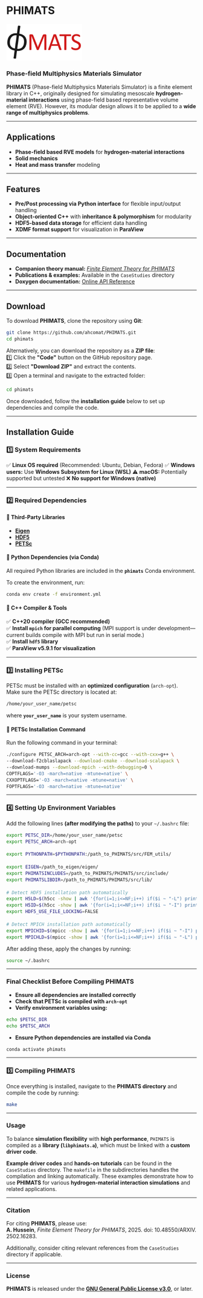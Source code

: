 # **PHIMATS**  
<img src="PHIMATS.png" width="200">

### **Phase-field Multiphysics Materials Simulator**  

**PHIMATS** (Phase-field Multiphysics Materials Simulator) is a finite element library in C++, originally designed for simulating mesoscale **hydrogen-material interactions** using phase-field based representative volume element (RVE). However, its modular design allows it to be applied to a **wide range of multiphysics problems**.

---

## Applications
- **Phase-field based RVE models** for **hydrogen-material interactions**  
- **Solid mechanics**   
- **Heat and mass transfer** modeling  

---

## Features
- **Pre/Post processing via Python interface** for flexible input/output handling  
- **Object-oriented C++** with **inheritance & polymorphism** for modularity  
- **HDF5-based data storage** for efficient data handling  
- **XDMF format support** for visualization in **ParaView**  

---

## Documentation
- **Companion theory manual:** *[Finite Element Theory for PHIMATS](https://arxiv.org/abs/2502.16283)*  
- **Publications & examples:** Available in the `CaseStudies` directory  
- **Doxygen documentation:** [Online API Reference](https://ahcomat.github.io/doxygen-phimats/index.html)  

---

## Download 

To download **PHIMATS**, clone the repository using **Git**:

```sh
git clone https://github.com/ahcomat/PHIMATS.git
cd phimats
```

Alternatively, you can download the repository as a **ZIP file**:  
1️⃣ Click the **"Code"** button on the GitHub repository page.  
2️⃣ Select **"Download ZIP"** and extract the contents.  
3️⃣ Open a terminal and navigate to the extracted folder:  
   ```sh
   cd phimats
   ```

Once downloaded, follow the **installation guide** below to set up dependencies and compile the code.
 
---

## Installation Guide

### **1️⃣ System Requirements**
✅ **Linux OS required** (Recommended: Ubuntu, Debian, Fedora)
✅ **Windows users:** Use **Windows Subsystem for Linux (WSL)**
⚠️ **macOS:** Potentially supported but untested 
❌ **No support for Windows (native)**  

---

### **2️⃣ Required Dependencies**
#### **🔹 Third-Party Libraries**
- **[Eigen](http://eigen.tuxfamily.org)**
- **[HDF5](https://www.hdfgroup.org/solutions/hdf5/)**
- **[PETSc](https://www.mcs.anl.gov/petsc/)**  

#### **🔹 Python Dependencies (via Conda)**
 All required Python libraries are included in the **`phimats`** Conda environment.

To create the environment, run:
```sh
conda env create -f environment.yml
```

#### **🔹 C++ Compiler & Tools**
✅ **C++20 compiler (GCC recommended)**  
✅ **Install `mpich` for parallel computing** (MPI support is under development—current builds compile with MPI but run in serial mode.)  
✅ **Install `hdf5` library**  
✅ **ParaView v5.9.1 for visualization**  

---

### **3️⃣ Installing PETSc**
PETSc must be installed with an **optimized configuration** (`arch-opt`).  
Make sure the PETSc directory is located at:
```sh
/home/your_user_name/petsc
```
where **`your_user_name`** is your system username.

#### **🔹 PETSc Installation Command**
Run the following command in your terminal:
```sh
./configure PETSC_ARCH=arch-opt --with-cc=gcc --with-cxx=g++ \
--download-f2cblaslapack --download-cmake --download-scalapack \
--download-mumps --download-mpich --with-debugging=0 \
COPTFLAGS='-O3 -march=native -mtune=native' \
CXXOPTFLAGS='-O3 -march=native -mtune=native' \
FOPTFLAGS='-O3 -march=native -mtune=native'
```

---

### **4️⃣ Setting Up Environment Variables**
Add the following lines **(after modifying the paths)** to your `~/.bashrc` file:
```sh
export PETSC_DIR=/home/your_user_name/petsc
export PETSC_ARCH=arch-opt

export PYTHONPATH=$PYTHONPATH:/path_to_PHIMATS/src/FEM_utils/

export EIGEN=/path_to_eigen/eigen/
export PHIMATSINCLUDES=/path_to_PHIMATS/PHIMATS/src/include/
export PHIMATSLIBDIR=/path_to_PHIMATS/PHIMATS/src/lib/

# Detect HDF5 installation path automatically
export H5LD=$(h5cc -show | awk '{for(i=1;i<=NF;i++) if($i ~ "-L") print substr($i,3)}')
export H5ID=$(h5cc -show | awk '{for(i=1;i<=NF;i++) if($i ~ "-I") print substr($i,3)}')
export HDF5_USE_FILE_LOCKING=FALSE

# Detect MPICH installation path automatically
export MPICHID=$(mpicc -show | awk '{for(i=1;i<=NF;i++) if($i ~ "-I") print substr($i,3)}')
export MPICHLD=$(mpicc -show | awk '{for(i=1;i<=NF;i++) if($i ~ "-L") print substr($i,3)}')

```
After adding these, apply the changes by running:
```sh
source ~/.bashrc
```

---

### Final Checklist Before Compiling PHIMATS
- **Ensure all dependencies are installed correctly**  
- **Check that PETSc is compiled with `arch-opt`**  
- **Verify environment variables using:**  
```sh
echo $PETSC_DIR
echo $PETSC_ARCH
```
- **Ensure Python dependencies are installed via Conda**  
```sh
conda activate phimats
```

---

### **5️⃣ Compiling PHIMATS**
Once everything is installed, navigate to the **PHIMATS directory** and compile the code by running:
```sh
make
```
---

### Usage

To balance **simulation flexibility** with **high performance**, `PHIMATS` is compiled as a **library (`libphimats.a`)**, which must be linked with a **custom driver code**.  

**Example driver codes** and **hands-on tutorials** can be found in the `CaseStudies` directory. The `makefile` in the subdirectories handles the compilation and linking automatically. These examples demonstrate how to use **PHIMATS** for various **hydrogen-material interaction simulations** and related applications.  

---

### Citation  
For citing **PHIMATS**, please use:  
**A. Hussein**, *Finite Element Theory for PHIMATS*, 2025. doi: 10.48550/ARXIV. 2502.16283.

Additionally, consider citing relevant references from the `CaseStudies` directory if applicable.  

---

### License
**PHIMATS** is released under the **[GNU General Public License v3.0](https://www.gnu.org/licenses/gpl-3.0.html)**, or later.  

